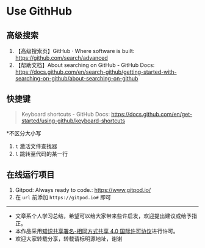 # Use GithHub

## 高级搜索

1. 【高级搜索页】GitHub · Where software is built: <https://github.com/search/advanced>
2. 【帮助文档】About searching on GitHub - GitHub Docs: <https://docs.github.com/en/search-github/getting-started-with-searching-on-github/about-searching-on-github>

## 快捷键

> Keyboard shortcuts - GitHub Docs: <https://docs.github.com/en/get-started/using-github/keyboard-shortcuts>

*不区分大小写

1. `t` 激活文件查找器
2. `l` 跳转至代码的某一行

## 在线运行项目

1. Gitpod: Always ready to code.: <https://www.gitpod.io/>
2. 在 `url` 前添加 `https://gitpod.io#` 即可

---

- 文章系个人学习总结，希望可以给大家带来些许启发，欢迎提出建议或给予指正。
- 本作品采用[知识共享署名-相同方式共享 4.0 国际许可协议](https://creativecommons.org/licenses/by-sa/4.0/legalcode.zh-Hans)进行许可。
- 欢迎大家转载分享，转载请标明源地址，谢谢
